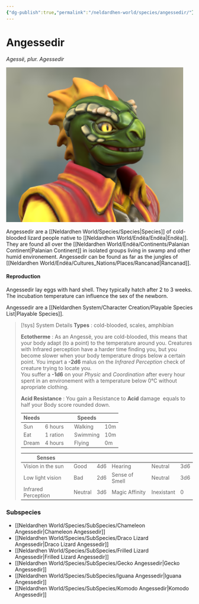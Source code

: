 ```yaml
---
{"dg-publish":true,"permalink":"/neldardhen-world/species/angessedir/"}
---
```


# Angessedir
*Agessë, plur. Agessedir*

  ![Wyr-closeup.png|100](/img/user/Images/Species/Wyr-closeup.png)
  
  Angessedir are a [[Neldardhen World/Species/Species\|Species]] of cold-blooded lizard people native to [[Neldardhen World/Endëa/Endëa\|Endëa]]. They are found all over the [[Neldardhen World/Endëa/Continents/Palanian Continent\|Palanian Continent]] in isolated groups living in swamp and other humid environement. Angessedir can be found as far as the jungles of [[Neldardhen World/Endëa/Cultures_Nations/Places/Rancanad\|Rancanad]].


#### Reproduction
Angessedir lay eggs with hard shell. They typically hatch after 2 to 3 weeks. The incubation temperature can influence the sex of the newborn.

 Angessedir are a [[Neldardhen System/Character Creation/Playable Species List\|Playable Species]].
 
> [!sys] System Details
> **Types** : cold-blooded, scales, amphibian
> 
> **Ectotherme** : As an Angessë, you are cold-blooded, this means that your body adapt (to a point) to the temperature around you.
> Creatures with Infrared perception have a harder time finding you, but you become slower when your body temperature drops below a certain point.
> You impart a **-2d6** malus on the _Infrared Perception_ check of creature trying to locate you.  
> You suffer a **-1d6** on your _Physic_ and _Coordination_ after every hour spent in an environement with a temperature below 0°C without apropriate clothing.
> 
> **Acid Resistance** : You gain a Resistance to **Acid** damage  equals to half your Body score rounded down.
> 
> | **Needs** |          |     | **Speeds** |     |
> | --------- | -------- | --- | ---------- | --- |
> | Sun       | 6 hours  |     | Walking    | 10m |
> | Eat       | 1 ration |     | Swimming   | 10m |
> | Dream     | 4 hours  |     | Flying     | 0m  |
> 
> | **Senses**          |         |     |                |            |     |
> | ------------------- | ------- | --- | -------------- | ---------- | --- |
> | Vision in the sun   | Good    | 4d6 | Hearing        | Neutral    | 3d6 |
> | Low light vision    | Bad     | 2d6 | Sense of Smell | Neutral    | 3d6 |
> | Infrared Perception | Neutral | 3d6 | Magic Affinity | Inexistant | 0   |

### Subspecies
- [[Neldardhen World/Species/SubSpecies/Chameleon Angessedir\|Chameleon Angessedir]]
- [[Neldardhen World/Species/SubSpecies/Draco Lizard Angessedir\|Draco Lizard Angessedir]]
- [[Neldardhen World/Species/SubSpecies/Frilled Lizard Angessedir\|Frilled Lizard Angessedir]]
- [[Neldardhen World/Species/SubSpecies/Gecko Angessedir\|Gecko Angessedir]]
- [[Neldardhen World/Species/SubSpecies/Iguana Angessedir\|Iguana Angessedir]]
- [[Neldardhen World/Species/SubSpecies/Komodo Angessedir\|Komodo Angessedir]]